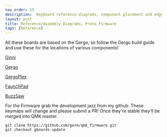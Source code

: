 ```yaml
---
nav_order: 15
description:  Keyboard reference diagrams, component placement and edge cuts
layout: post
title: Reference/Assembly Diagrams, Proto Firmware
tags: [Reference]
---
```


All these boards are based on the Gergo, so follow the Gergo build guide and use these for the 
locations of various components!

[Ginni](/img/placement/ginni.pdf)

[Gergo](/img/placement/gergo.pdf)

[GergoPlex](/img/placement/gergoplex.pdf)

[FaunchPad](/img/placement/faunch.pdf)

[BuzzSaw](/img/placement/buzz.pdf)

For the Firmware grab the development jazz from my github. These keymaps will change
and please submit a PR! Once they're stable they'll be merged into QMK master.

```
git clone https://github.com/germ/qmk_firmware.git
git checkout gboards-update
```
